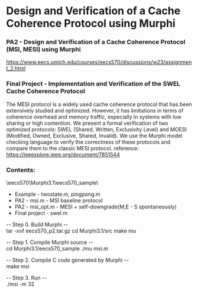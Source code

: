 # Design and Verification of a Cache Coherence Protocol using Murphi  
### PA2 - Design and Verification of a Cache Coherence Protocol (MSI, MESI) using Murphi
  https://www.eecs.umich.edu/courses/eecs570/discussions/w23/assignment_2.html

### Final Project - Implementation and Verification of the SWEL Cache Coherence Protocol
The MESI protocol is a widely used cache coherence protocol that has been extensively studied and optimized. However, it has limitations in terms of coherence overhead and memory traffic, especially in systems with low sharing or high contention. We present a formal verification of two optimized protocols: SWEL (Shared, Written, Exclusivity Level) and MOESI (Modified, Owned, Exclusive, Shared, Invalid). We use the Murphi model checking language to verify the correctness of these protocols and compare them to the classic MESI protocol.
reference: https://ieeexplore.ieee.org/document/7851544 

### Contents: 
\eecs570\Murphi3.1\eecs570_sample\
 - Example - twostate.m, pingpong.m
 - PA2 - msi.m - MSI baseline protocol
 - PA2 - msi_opt.m - MESI + self-downgrade(M,E - S spontaneously)
 - Final project - swel.m


-- Step 0. Build Murphi --  
tar -xvf eecs570_p2.tar.gz
cd Murphi3.1/src
make mu

-- Step 1. Compile Murphi source --  
cd Murphi3.1/eecs570_sample
./mu msi.m

-- Step 2. Compile C code generated by Murphi --  
make msi

-- Step 3. Run --  
./msi -m 32
